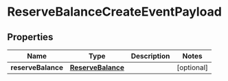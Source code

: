 # ReserveBalanceCreateEventPayload

## Properties
Name | Type | Description | Notes
------------ | ------------- | ------------- | -------------
**reserveBalance** | [**ReserveBalance**](ReserveBalance.md) |  |  [optional]
